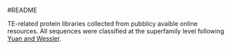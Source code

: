 #README

TE-related protein libraries collected from pubblicy avaible online resources. All sequences were classified at the superfamily level following [Yuan and Wessler](https://www.pnas.org/doi/abs/10.1073/pnas.1104208108).
